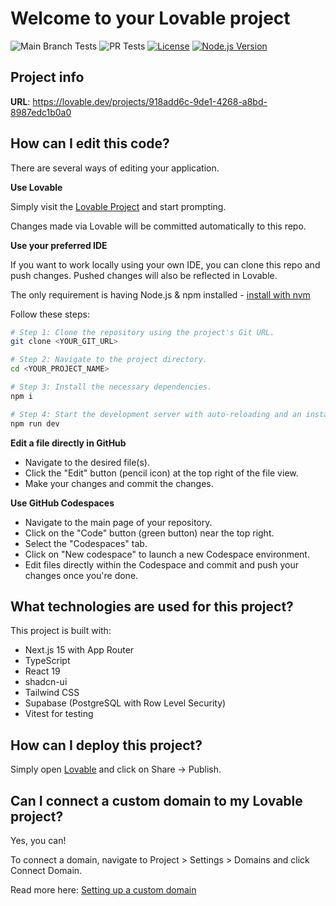 # Welcome to your Lovable project

![Main Branch Tests](https://github.com/prodyssey/vibe-cto-dot-ai/workflows/Main%20Branch%20Tests/badge.svg)
![PR Tests](https://github.com/prodyssey/vibe-cto-dot-ai/workflows/PR%20Tests/badge.svg)
[![License](https://img.shields.io/badge/license-MIT-blue.svg)](LICENSE)
[![Node.js Version](https://img.shields.io/badge/node-%3E%3D20.0.0-brightgreen.svg)](package.json)

## Project info

**URL**: https://lovable.dev/projects/918add6c-9de1-4268-a8bd-8987edc1b0a0

## How can I edit this code?

There are several ways of editing your application.

**Use Lovable**

Simply visit the [Lovable Project](https://lovable.dev/projects/918add6c-9de1-4268-a8bd-8987edc1b0a0) and start prompting.

Changes made via Lovable will be committed automatically to this repo.

**Use your preferred IDE**

If you want to work locally using your own IDE, you can clone this repo and push changes. Pushed changes will also be reflected in Lovable.

The only requirement is having Node.js & npm installed - [install with nvm](https://github.com/nvm-sh/nvm#installing-and-updating)

Follow these steps:

```sh
# Step 1: Clone the repository using the project's Git URL.
git clone <YOUR_GIT_URL>

# Step 2: Navigate to the project directory.
cd <YOUR_PROJECT_NAME>

# Step 3: Install the necessary dependencies.
npm i

# Step 4: Start the development server with auto-reloading and an instant preview.
npm run dev
```

**Edit a file directly in GitHub**

- Navigate to the desired file(s).
- Click the "Edit" button (pencil icon) at the top right of the file view.
- Make your changes and commit the changes.

**Use GitHub Codespaces**

- Navigate to the main page of your repository.
- Click on the "Code" button (green button) near the top right.
- Select the "Codespaces" tab.
- Click on "New codespace" to launch a new Codespace environment.
- Edit files directly within the Codespace and commit and push your changes once you're done.

## What technologies are used for this project?

This project is built with:

- Next.js 15 with App Router
- TypeScript
- React 19
- shadcn-ui
- Tailwind CSS
- Supabase (PostgreSQL with Row Level Security)
- Vitest for testing

## How can I deploy this project?

Simply open [Lovable](https://lovable.dev/projects/918add6c-9de1-4268-a8bd-8987edc1b0a0) and click on Share -> Publish.

## Can I connect a custom domain to my Lovable project?

Yes, you can!

To connect a domain, navigate to Project > Settings > Domains and click Connect Domain.

Read more here: [Setting up a custom domain](https://docs.lovable.dev/tips-tricks/custom-domain#step-by-step-guide)
